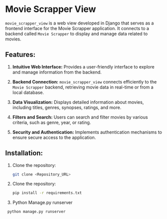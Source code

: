 # Movie Scrapper View

`movie_scrapper_view` is a web view developed in Django that serves as a frontend interface for the Movie Scrapper application. It connects to a backend called `Movie Scrapper` to display and manage data related to movies.

## Features:

1. **Intuitive Web Interface:** Provides a user-friendly interface to explore and manage information from the backend.

2. **Backend Connection:** `movie_scrapper_view` connects efficiently to the `Movie Scrapper` backend, retrieving movie data in real-time or from a local database.

3. **Data Visualization:** Displays detailed information about movies, including titles, genres, synopses, ratings, and more.

4. **Filters and Search:** Users can search and filter movies by various criteria, such as genre, year, or rating.

5. **Security and Authentication:** Implements authentication mechanisms to ensure secure access to the application.

## Installation:

1. Clone the repository:
   ```bash
   git clone <Repository_URL>

2. Clone the repository:
   ```bash
   pip install -r requirements.txt

4. Python Manage.py runserver
  ```bash
   python manage.py runserver


